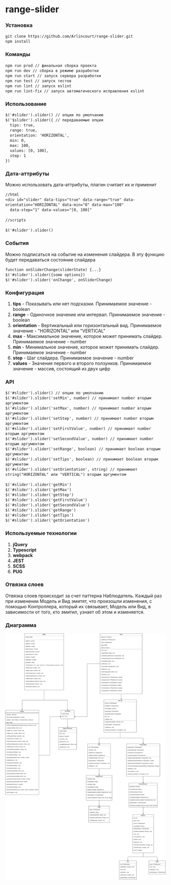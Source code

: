 # range-slider

### Установка

    git clone https://github.com/Arlincourt/range-slider.git
    npm install
    
### Команды

    npm run prod // финальная сборка проекта
    npm run dev // сборка в режиме разработки
    npm run start // запуск сервера разработки
    npm run test // запуск тестов
    npm run lint // запуск eslint
    npm run lint-fix // запуск автоматического исправления eslint
    
### Использование

    $('#slider').slider() // опции по умолчанию
    $('$slider').slider({ // передаваемые опции
      tips: true,
      range: true,
      orientation: 'HORIZONTAL',
      min: 0,
      max: 100,
      values: [0, 100],
      step: 1
    })
    
### Дата-аттрибуты
 Можно использовать дата-аттрибуты, плагин считает их и применит

    //html
    <div id="slider" data-tips="true" data-range="true" data-orientation="HORIZONTAL" data-min="0" data-max="100" 
      data-step="1" data-values="[0, 100]"
      
    //scripts
    
    $('#slider').slider()
      
### События
Можно подписаться на событие на изменения слайдера. В эту функцию будет передаваться состояние слайдера
    
    function onSliderChange(sliderState) {...}
    $('#slider').slider({some options})
    $('#slider').slider('onChange', onSliderChange)
    
### Конфигурация

1. **tips** - Показывать или нет подсказки. Принимаемое значение - boolean
2. **range** - Одиночное значение или интервал. Принимаемое значение - boolean
3. **orientation** - Вертикальный или горизонтальный вид. Принимаемое значение - "HORIZONTAL" или "VERTICAL"
4. **max** - Максимальное значение, которое может принимать слайдер. Принимаемое значение - number
5. **min** - Минимальное значение, которое может принимать слайдер. Принимаемое значение - number
6. **step** - Шаг слайдера. Принимаемое значение - number
7. **values** - Значения первого и второго ползунков. Принимаемое значение - массив, состоящий из двух цифр

### API
    
    $('#slider').slider() // опции по умолчанию
    $('#slider').slider('setMin', number) // принимает number вторым аргументом
    $('#slider').slider('setMax', number) // принимает number вторым аргументом
    $('#slider').slider('setStep', number) // принимает number вторым аргументом
    $('#slider').slider('setFirstValue', number) // принимает number вторым аргументом
    $('#slider').slider('setSecondValue', number) // принимает number вторым аргументом
    $('#slider').slider('setRange', boolean) // принимает boolean вторым аргументом
    $('#slider').slider('setTips', boolean) // принимает boolean вторым аргументом
    $('#slider').slider('setOrientation', string) // принимает string("HORIZONTAL" или "VERTICAL") вторым аргументом
    
    $('#slider').slider('getMin')
    $('#slider').slider('getMax')
    $('#slider').slider('getStep') 
    $('#slider').slider('getFirstValue') 
    $('#slider').slider('getSecondValue') 
    $('#slider').slider('getRange') 
    $('#slider').slider('getTips') 
    $('#slider').slider('getOrientation') 
  
 ### Используемые технологии
 
 1. **jQuery**
 2. **Typescript**
 3. **webpack**
 4. **JEST**
 5. **SCSS**
 6. **PUG**
 
 ### Отвязка слоев
 
 Отвязка слоев происходит за счет паттерна Наблюдатель. Каждый раз при изменении Модель и Вид эмитят, что произошли изменения, с помощью Контроллера, который их связывает,
 Модель или Вид, в зависимости от того, кто эмитил, узнает об этом и изменяется.
 
 ### Диаграмма
 
 ![](src/assets/uml.png)